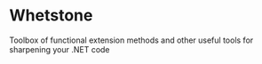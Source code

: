 # Whetstone
Toolbox of functional extension methods and other useful tools for sharpening your .NET code
